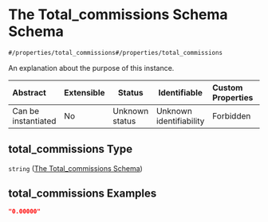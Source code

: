 # The Total_commissions Schema Schema

```txt
#/properties/total_commissions#/properties/total_commissions
```

An explanation about the purpose of this instance.


| Abstract            | Extensible | Status         | Identifiable            | Custom Properties | Additional Properties | Access Restrictions | Defined In                                                                  |
| :------------------ | ---------- | -------------- | ----------------------- | :---------------- | --------------------- | ------------------- | --------------------------------------------------------------------------- |
| Can be instantiated | No         | Unknown status | Unknown identifiability | Forbidden         | Allowed               | none                | [quotes.schema.json\*](../../out/quotes.schema.json "open original schema") |

## total_commissions Type

`string` ([The Total_commissions Schema](quotes-properties-the-total_commissions-schema.md))

## total_commissions Examples

```json
"0.00000"
```

